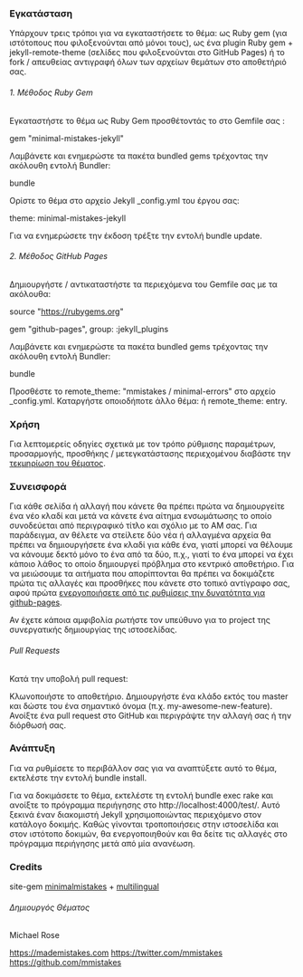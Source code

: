 
### Εγκατάσταση
Υπάρχουν τρεις τρόποι για να εγκαταστήσετε το θέμα: ως Ruby gem (για ιστότοπους που φιλοξενούνται από μόνοι τους), ως ένα plugin Ruby gem + jekyll-remote-theme (σελίδες που φιλοξενούνται στο GitHub Pages) ή το fork / απευθείας αντιγραφή όλων των αρχείων θεμάτων στο αποθετήριό σας.

###### 1. Μέθοδος Ruby Gem

Εγκαταστήστε το θέμα ως Ruby Gem προσθέτοντάς το στο Gemfile σας :

gem "minimal-mistakes-jekyll"

Λαμβάνετε και ενημερώστε τα πακέτα bundled gems τρέχοντας την ακόλουθη εντολή Bundler:

bundle

Ορίστε το θέμα στο αρχείο Jekyll _config.yml του έργου σας:

theme: minimal-mistakes-jekyll

Για να ενημερώσετε την έκδοση τρέξτε την εντολή  bundle update.

###### 2. Μέθοδος GitHub Pages

Δημιουργήστε / αντικαταστήστε τα περιεχόμενα του Gemfile σας με τα ακόλουθα:

source "https://rubygems.org"

gem "github-pages", group: :jekyll_plugins

Λαμβάνετε και ενημερώστε τα πακέτα bundled gems τρέχοντας την ακόλουθη εντολή Bundler:

bundle 

Προσθέστε το remote_theme: "mmistakes / minimal-errors" στο αρχείο _config.yml. Καταργήστε οποιοδήποτε άλλο θέμα: ή remote_theme:  entry.

### Χρήση

Για λεπτομερείς οδηγίες σχετικά με τον τρόπο ρύθμισης παραμέτρων, προσαρμογής, προσθήκης / μετεγκατάστασης περιεχομένου διαβάστε την [τεκμηρίωση του θέματος](https://mmistakes.github.io/minimal-mistakes/docs/quick-start-guide/).

### Συνεισφορά

Για κάθε σελίδα ή αλλαγή που κάνετε θα πρέπει πρώτα να δημιουργείτε ένα νέο κλαδί και μετά να κάνετε ένα αίτημα ενσωμάτωσης το οποίο συνοδεύεται από περιγραφικό τίτλο και σχόλιο με το ΑΜ σας. Για παράδειγμα, αν θέλετε να στείλετε δύο νέα ή αλλαγμένα αρχεία θα πρέπει να δημιουργήσετε ένα κλαδί για κάθε ένα, γιατί μπορεί να θέλουμε να κάνουμε δεκτό μόνο το ένα από τα δύο, π.χ., γιατί το ένα μπορεί να έχει κάποιο λάθος το οποίο δημιουργεί πρόβλημα στο κεντρικό αποθετήριο. 
Για να μειώσουμε τα αιτήματα που απορίπτονται θα πρέπει να δοκιμάζετε πρώτα τις αλλαγές και προσθήκες που κάνετε στο τοπικό αντίγραφο σας, αφού πρώτα [ενεργοποιήσετε από τις ρυθμίσεις την δυνατότητα για github-pages](https://help.github.com/articles/configuring-a-publishing-source-for-github-pages/). 

Αν έχετε κάποια αμφιβολία ρωτήστε τον υπεύθυνο για το project της συνεργατικής δημιουργίας της ιστοσελίδας.

###### Pull Requests 

Κατά την υποβολή pull request:

Κλωνοποιήστε το αποθετήριο.
Δημιουργήστε ένα κλάδο εκτός του master και δώστε του ένα σημαντικό όνομα (π.χ. my-awesome-new-feature).
Ανοίξτε ένα pull request στο GitHub και περιγράψτε την αλλαγή σας ή την διόρθωσή σας.

### Ανάπτυξη
Για να ρυθμίσετε το περιβάλλον σας για να αναπτύξετε αυτό το θέμα, εκτελέστε την εντολή bundle install.

Για να δοκιμάσετε το θέμα, εκτελέστε τη εντολή bundle exec rake και ανοίξτε το πρόγραμμα περιήγησης στο http://localhost:4000/test/. Αυτό ξεκινά έναν διακομιστή Jekyll χρησιμοποιώντας περιεχόμενο στον κατάλογο δοκιμής. Καθώς γίνονται τροποποιήσεις στην ιστοσελίδα και στον ιστότοπο δοκιμών, θα ενεργοποιηθούν και θα δείτε τις αλλαγές στο πρόγραμμα περιήγησης μετά από μία ανανέωση.

### Credits

site-gem
[minimalmistakes](https://mmistakes.github.io/minimal-mistakes/) + [multilingual](https://www.sylvaindurand.org/making-jekyll-multilingual/)

###### Δημιουργός Θέματος

Michael Rose

https://mademistakes.com
https://twitter.com/mmistakes
https://github.com/mmistakes
